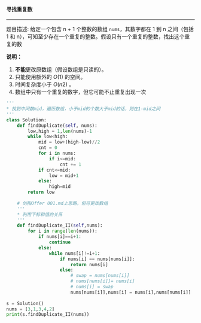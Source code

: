 #### 寻找重复数

---

题目描述: 给定一个包含 n + 1 个整数的数组 `nums`，其数字都在 1 到 n 之间（包括 1 和 n），可知至少存在一个重复的整数。假设只有一个重复的整数，找出这个重复的数

**说明：**

1. **不能**更改原数组（假设数组是只读的）。
2. 只能使用额外的 *O*(1) 的空间。
3. 时间复杂度小于 *O*(*n*2) 。
4. 数组中只有一个重复的数字，但它可能不止重复出现一次

```python
'''
* 找到中间数mid，遍历数组，小于mid的个数大于mid的话，则在1-mid之间
'''
class Solution:
    def findDuplicate(self, nums):
        low,high = 1,len(nums)-1
        while low<high:
            mid = low+(high-low)//2
            cnt = 0
            for i in nums:
                if i<=mid:
                    cnt += 1
            if cnt<=mid:
                low = mid+1
            else:
                high=mid
        return low
    
    # 剑指Offer 001.md上思路，但可更改数组
    '''
    * 利用下标和值的关系
    '''
    def findDuplicate_II(self,nums):
        for i in range(len(nums)):
            if nums[i]==i+1:
                continue
            else:
                while nums[i]!=i+1:
                    if nums[i] == nums[nums[i]]:
                        return nums[i]
                    else:
                        # swap = nums[nums[i]]
                        # nums[nums[i]]= nums[i]
                        # nums[i] = swap
                        nums[nums[i]],nums[i] = nums[i],nums[nums[i]]
                        
s = Solution()
nums = [3,1,3,4,2]
print(s.findDuplicate_II(nums))
```

